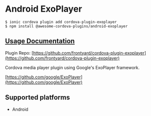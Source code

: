 # Android ExoPlayer

```text
$ ionic cordova plugin add cordova-plugin-exoplayer
$ npm install @awesome-cordova-plugins/android-exoplayer
```

## [Usage Documentation](https://danielsogl.gitbook.io/awesome-cordova-plugins/plugins/android-exoplayer/)

Plugin Repo: [https://github.com/frontyard/cordova-plugin-exoplayer](https://github.com/frontyard/cordova-plugin-exoplayer)

Cordova media player plugin using Google's ExoPlayer framework.

[https://github.com/google/ExoPlayer](https://github.com/google/ExoPlayer)

## Supported platforms

* Android

